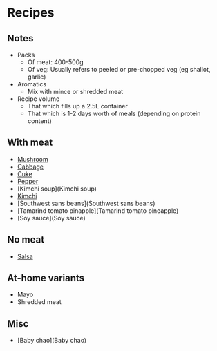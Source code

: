 # Recipes
## Notes
* Packs
    * Of meat: 400-500g
    * Of veg: Usually refers to peeled or pre-chopped veg (eg shallot, garlic)
* Aromatics
    * Mix with mince or shredded meat
* Recipe volume
    * That which fills up a 2.5L container
    * That which is 1-2 days worth of meals (depending on protein content)

## With meat
* [Mushroom](Mushroom)
* [Cabbage](Cabbage)
* [Cuke](Cuke)
* [Pepper](Peppers)
* [Kimchi soup](Kimchi soup)
* [Kimchi](Kimchi)
* [Southwest sans beans](Southwest sans beans)
* [Tamarind tomato pinapple](Tamarind tomato pineapple)
* [Soy sauce](Soy sauce)

## No meat
* [Salsa](Salsa)

## At-home variants
* Mayo
* Shredded meat

## Misc
* [Baby chao](Baby chao)
